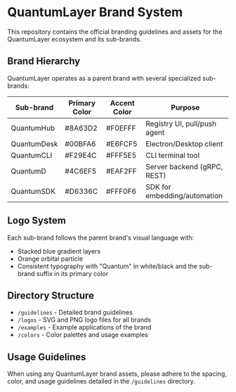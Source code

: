 # QuantumLayer Brand System

This repository contains the official branding guidelines and assets for the QuantumLayer ecosystem and its sub-brands.

## Brand Hierarchy

QuantumLayer operates as a parent brand with several specialized sub-brands:

| Sub-brand | Primary Color | Accent Color | Purpose |
|-----------|---------------|--------------|---------|
| QuantumHub | #8A63D2 | #F0EFFF | Registry UI, pull/push agent |
| QuantumDesk | #00BFA6 | #E6FCF5 | Electron/Desktop client |
| QuantumCLI | #F29E4C | #FFF5E5 | CLI terminal tool |
| QuantumD | #4C6EF5 | #EAF2FF | Server backend (gRPC, REST) |
| QuantumSDK | #D6336C | #FFF0F6 | SDK for embedding/automation |

## Logo System

Each sub-brand follows the parent brand's visual language with:
- Stacked blue gradient layers
- Orange orbital particle
- Consistent typography with "Quantum" in white/black and the sub-brand suffix in its primary color

## Directory Structure

- `/guidelines` - Detailed brand guidelines
- `/logos` - SVG and PNG logo files for all brands
- `/examples` - Example applications of the brand
- `/colors` - Color palettes and usage examples

## Usage Guidelines

When using any QuantumLayer brand assets, please adhere to the spacing, color, and usage guidelines detailed in the `/guidelines` directory.
